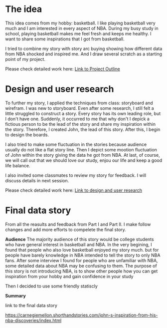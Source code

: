 
# The idea
This idea comes from my hobby: basketball. I like playing basketball very much and I am interested in every aspect of NBA. During my busy study in school, playing basketball makes me feel fresh and keeps me healthy. I want to share some inspirations that I got from basketball. 

I tried to combine my story with story arc buying showing how different data from NBA shocked and inspired me. And I draw several scratch as a starting point of my project.

Please check detailed work here:
[Link to Project Outline](/final_project_jiang.md)

# Design and user research
To further my story, I applied the techniques from class: storyboard and wirefram.
I was new to storyboard. Even after some research, I still felt a little struggled to construct a story. Every story has its own leading role, but I don't have one. Suddenly, it occurred to me that why don't I depick a fictious person to be the lead of the story and share my inspiration within the story. Therefore, I created John, the lead of this story. After this, I begin to design the boards.

I also tried to make some fluctuation in the stories because audience usually do not like a flat story line. Then I depict some mootion fluctuation of John within the story giving the data he got from NBA. At last, of course, we will call out that we should love our study, enjou our life and keep a good life balance.

I also invited some classmates to review my story for feedback. I will discuss details in next session.

Please check detailed work here:
[Link to design and user research](/final_project_PartII.md)

# Final data story

From all the reasults and feedback from Part I and Part II. I make follow changes and add more efforts to compelete the final story.

**Audience**
The majority audience of this story would be college students who have general interest in basketball and NBA. In the very begining, I found that people who also love basketball enjoyed my story much. but for people have barely knowledge in NBA  intended to tell the story to only NBA fans. After some interview I found for people who are unfamiliar with NBA, some detailed data about NBA may be confusing to them. The purpose of this story is not introducing NBA, is to show other people how you can get inspiration from your hobby and gain confidence in your study

Then I decided to use some friendly statiscly




**Summary**

link to the final data story

https://carnegiemellon.shorthandstories.com/john-s-inspiration-from-his-nba-discoveries/index.html

